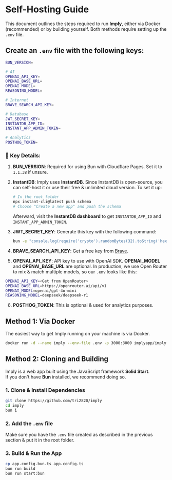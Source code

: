 # Self-Hosting Guide

This document outlines the steps required to run **Imply**, either via Docker (recommended) or by building yourself. Both methods require setting up the `.env` file.

## Create an `.env` file with the following keys:

```sh
BUN_VERSION=

# AI
OPENAI_API_KEY=
OPENAI_BASE_URL=
OPENAI_MODEL=
REASONING_MODEL=

# Internet
BRAVE_SEARCH_API_KEY=

# Database
JWT_SECRET_KEY=
INSTANTDB_APP_ID=
INSTANT_APP_ADMIN_TOKEN=

# Analytics
POSTHOG_TOKEN=
```

### 🔑 Key Details:

1. **BUN_VERSION**: Required for using Bun with Cloudflare Pages. Set it to `1.1.38` if unsure.
2. **InstantDB**: Imply uses **InstantDB**. Since InstantDB is open-source, you can self-host it or use their free & unlimited cloud version. To set it up:

   ```sh
   # In the root folder
   npx instant-cli@latest push schema
   # Choose "Create a new app" and push the schema
   ```

   Afterward, visit the **InstantDB dashboard** to get `INSTANTDB_APP_ID` and `INSTANT_APP_ADMIN_TOKEN`.

3. **JWT_SECRET_KEY**: Generate this key with the following command:

   ```sh
   bun -e "console.log(require('crypto').randomBytes(32).toString('hex'))"
   ```

4. **BRAVE_SEARCH_API_KEY**: Get a free key from [Brave](https://brave.com/search/api/).

5. **OPENAI_API_KEY**: API key to use with OpenAI SDK. **OPENAI_MODEL** and **OPENAI_BASE_URL** are optional. In production, we use Open Router to mix & match multiple models, so our `.env` looks like this:

```sh
OPENAI_API_KEY=<Get from OpenRouter>
OPENAI_BASE_URL=https://openrouter.ai/api/v1
OPENAI_MODEL=openai/gpt-4o-mini
REASONING_MODEL=deepseek/deepseek-r1
```

6. **POSTHOG_TOKEN**: This is optional & used for analytics purposes.

## Method 1: Via Docker

The easiest way to get Imply running on your machine is via Docker.

```sh
docker run -d --name imply --env-file .env -p 3000:3000 implyapp/imply
```

## Method 2: Cloning and Building

Imply is a web app built using the JavaScript framework **Solid Start**.  
If you don't have **Bun** installed, we recommend doing so.

### 1. Clone & Install Dependencies

```sh
git clone https://github.com/tri2820/imply
cd imply
bun i
```

### 2. Add the `.env` file

Make sure you have the `.env` file created as described in the previous section & put it in the root folder.

### 3. Build & Run the App

```sh
cp app.config.bun.ts app.config.ts
bun run build
bun run start:bun
```
